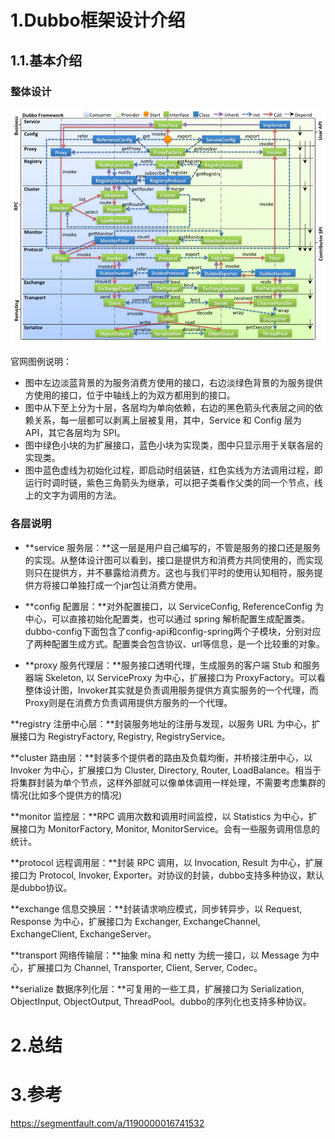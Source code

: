 # 1.Dubbo框架设计介绍
## 1.1.基本介绍
### 整体设计
![](/static/image/12744765-157dd7b682851d26.webp)

官网图例说明：

* 图中左边淡蓝背景的为服务消费方使用的接口，右边淡绿色背景的为服务提供方使用的接口，位于中轴线上的为双方都用到的接口。
* 图中从下至上分为十层，各层均为单向依赖，右边的黑色箭头代表层之间的依赖关系，每一层都可以剥离上层被复用，其中，Service 和 Config 层为 API，其它各层均为 SPI。
* 图中绿色小块的为扩展接口，蓝色小块为实现类，图中只显示用于关联各层的实现类。
* 图中蓝色虚线为初始化过程，即启动时组装链，红色实线为方法调用过程，即运行时调时链，紫色三角箭头为继承，可以把子类看作父类的同一个节点，线上的文字为调用的方法。

### 各层说明
* **service 服务层：**这一层是用户自己编写的，不管是服务的接口还是服务的实现。从整体设计图可以看到，接口是提供方和消费方共同使用的，而实现则只在提供方，并不暴露给消费方。这也与我们平时的使用认知相符，服务提供方将接口单独打成一个jar包让消费方使用。

* **config 配置层：**对外配置接口，以 ServiceConfig, ReferenceConfig 为中心，可以直接初始化配置类，也可以通过 spring 解析配置生成配置类。dubbo-config下面包含了config-api和config-spring两个子模块，分别对应了两种配置生成方式。配置类会包含协议、url等信息，是一个比较重的对象。

* **proxy 服务代理层：**服务接口透明代理，生成服务的客户端 Stub 和服务器端 Skeleton, 以 ServiceProxy 为中心，扩展接口为 ProxyFactory。可以看整体设计图，Invoker其实就是负责调用服务提供方真实服务的一个代理，而Proxy则是在消费方负责调用提供方服务的一个代理。

**registry 注册中心层：**封装服务地址的注册与发现，以服务 URL 为中心，扩展接口为 RegistryFactory, Registry, RegistryService。

**cluster 路由层：**封装多个提供者的路由及负载均衡，并桥接注册中心，以 Invoker 为中心，扩展接口为 Cluster, Directory, Router, LoadBalance。相当于将集群封装为单个节点，这样外部就可以像单体调用一样处理，不需要考虑集群的情况(比如多个提供方的情况)

**monitor 监控层：**RPC 调用次数和调用时间监控，以 Statistics 为中心，扩展接口为 MonitorFactory, Monitor, MonitorService。会有一些服务调用信息的统计。

**protocol 远程调用层：**封装 RPC 调用，以 Invocation, Result 为中心，扩展接口为 Protocol, Invoker, Exporter。对协议的封装，dubbo支持多种协议，默认是dubbo协议。

**exchange 信息交换层：**封装请求响应模式，同步转异步，以 Request, Response 为中心，扩展接口为 Exchanger, ExchangeChannel, ExchangeClient, ExchangeServer。

**transport 网络传输层：**抽象 mina 和 netty 为统一接口，以 Message 为中心，扩展接口为 Channel, Transporter, Client, Server, Codec。

**serialize 数据序列化层：**可复用的一些工具，扩展接口为 Serialization, ObjectInput, ObjectOutput, ThreadPool。dubbo的序列化也支持多种协议。


# 2.总结
# 3.参考
https://segmentfault.com/a/1190000016741532